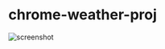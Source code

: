 # chrome-weather-proj
![screenshot](https://github.com/owenso/chrome-weather-proj/blob/master/Screenshot.png "Screenshot")